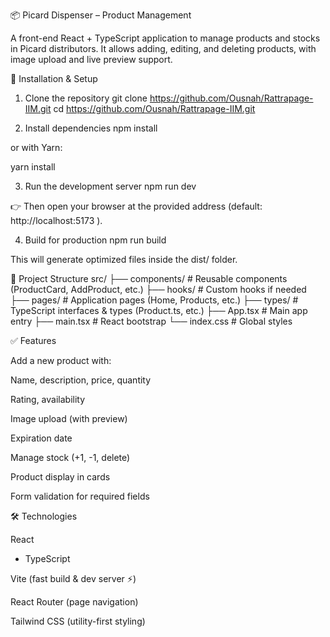 📦 Picard Dispenser – Product Management

A front-end React + TypeScript application to manage products and stocks in Picard distributors.
It allows adding, editing, and deleting products, with image upload and live preview support.

🚀 Installation & Setup
1. Clone the repository
git clone https://github.com/Ousnah/Rattrapage-IIM.git
cd https://github.com/Ousnah/Rattrapage-IIM.git

2. Install dependencies
npm install


or with Yarn:

yarn install

3. Run the development server
npm run dev


👉 Then open your browser at the provided address (default: http://localhost:5173
).

4. Build for production
npm run build


This will generate optimized files inside the dist/ folder.

📂 Project Structure
src/
 ├── components/        # Reusable components (ProductCard, AddProduct, etc.)
 ├── hooks/             # Custom hooks if needed
 ├── pages/             # Application pages (Home, Products, etc.)
 ├── types/             # TypeScript interfaces & types (Product.ts, etc.)
 ├── App.tsx            # Main app entry
 ├── main.tsx           # React bootstrap
 └── index.css          # Global styles

✅ Features

Add a new product with:

Name, description, price, quantity

Rating, availability

Image upload (with preview)

Expiration date

Manage stock (+1, -1, delete)

Product display in cards

Form validation for required fields

🛠️ Technologies

React
 + TypeScript

Vite
 (fast build & dev server ⚡)

React Router
 (page navigation)

Tailwind CSS
 (utility-first styling)